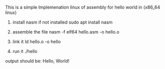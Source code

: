 This is a simple Implemenation linux of assembly for hello world in (x86_64 linux)

1. install nasm if not installed
   sudo apt install nasm

2. assemble the file
   nasm -f elf64 hello.asm -o hello.o

3. link it
   ld hello.o -o hello

4. run it
   ./hello

output should be:
Hello, World!
